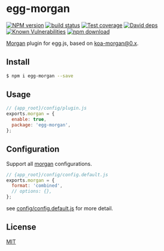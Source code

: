 # egg-morgan

[![NPM version][npm-image]][npm-url]
[![build status][travis-image]][travis-url]
[![Test coverage][codecov-image]][codecov-url]
[![David deps][david-image]][david-url]
[![Known Vulnerabilities][snyk-image]][snyk-url]
[![npm download][download-image]][download-url]

[npm-image]: https://img.shields.io/npm/v/egg-morgan.svg?style=flat-square
[npm-url]: https://npmjs.org/package/egg-morgan
[travis-image]: https://img.shields.io/travis/eggjs/egg-morgan.svg?style=flat-square
[travis-url]: https://travis-ci.org/eggjs/egg-morgan
[codecov-image]: https://img.shields.io/codecov/c/github/eggjs/egg-morgan.svg?style=flat-square
[codecov-url]: https://codecov.io/github/eggjs/egg-morgan?branch=master
[david-image]: https://img.shields.io/david/eggjs/egg-morgan.svg?style=flat-square
[david-url]: https://david-dm.org/eggjs/egg-morgan
[snyk-image]: https://snyk.io/test/npm/egg-morgan/badge.svg?style=flat-square
[snyk-url]: https://snyk.io/test/npm/egg-morgan
[download-image]: https://img.shields.io/npm/dm/egg-morgan.svg?style=flat-square
[download-url]: https://npmjs.org/package/egg-morgan

[Morgan](https://github.com/expressjs/morgan) plugin for egg.js, based on [koa-morgan@0.x](https://github.com/koa-modules/morgan).

## Install

```bash
$ npm i egg-morgan --save
```

## Usage

```js
// {app_root}/config/plugin.js
exports.morgan = {
  enable: true,
  package: 'egg-morgan',
};
```

## Configuration

Support all [morgan](https://github.com/expressjs/morgan) configurations.

```js
// {app_root}/config/config.default.js
exports.morgan = {
  format: 'combined',
  // options: {},
};
```

see [config/config.default.js](config/config.default.js) for more detail.

## License

[MIT](LICENSE)
